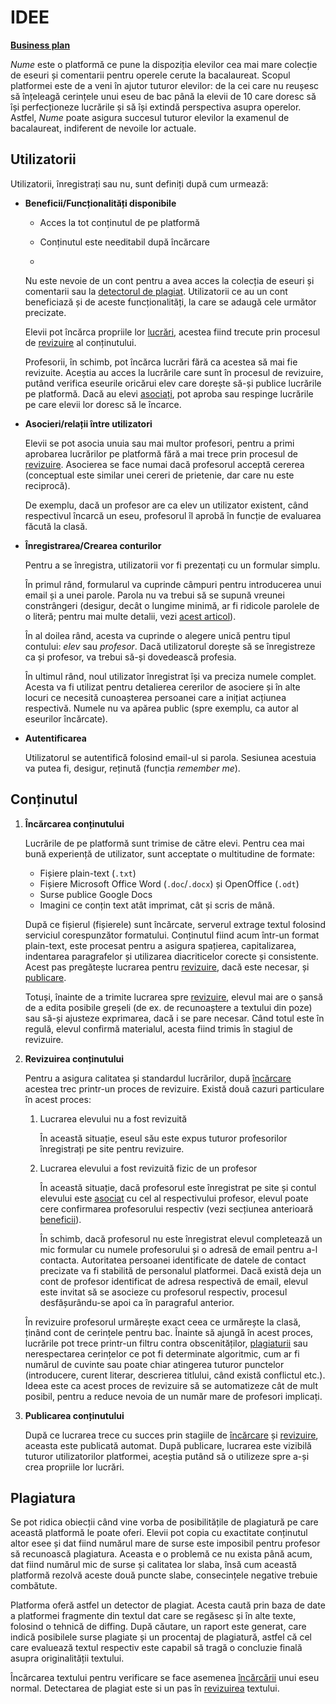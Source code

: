 # IDEE 

[**Business plan**][1]

*Nume* este o platformă ce pune la dispoziția elevilor cea mai mare colecție de eseuri și comentarii pentru operele cerute la bacalaureat. Scopul platformei este de a veni în ajutor tuturor elevilor: de la cei care nu reușesc să înțeleagă cerințele unui eseu de bac până la elevii de 10 care doresc să își perfecționeze lucrările și să își extindă perspectiva asupra operelor. Astfel, *Nume* poate asigura succesul tuturor elevilor la examenul de bacalaureat, indiferent de nevoile lor actuale.

## <a name="utilizatori"></a>Utilizatorii

Utilizatorii, înregistrați sau nu, sunt definiți după cum urmează:

* <a name="beneficii"></a>**Beneficii/Funcționalități disponibile**

  - Acces la tot conținutul de pe platformă


  - Conținutul este needitabil după încărcare
  -  

  Nu este nevoie de un cont pentru a avea acces la colecția de eseuri și comentarii sau la [detectorul de plagiat](#plagiat). Utilizatorii ce au un cont beneficiază și de aceste funcționalități, la care se adaugă cele următor precizate.

  Elevii pot încărca propriile lor [lucrări](#continut), acestea fiind trecute prin procesul de [revizuire](#revizuire) al conținutului.

  Profesorii, în schimb, pot încărca lucrări fără ca acestea să mai fie revizuite. Aceștia au acces la lucrările care sunt în procesul de revizuire, putând verifica eseurile oricărui elev care dorește să-și publice lucrările pe platformă. Dacă au elevi [asociați](#asocieri), pot aproba sau respinge lucrările pe care elevii lor doresc să le încarce.

* <a name="asocieri"></a>**Asocieri/relații între utilizatori**

  Elevii se pot asocia unuia sau mai multor profesori, pentru a primi aprobarea lucrărilor pe platformă fără a mai trece prin procesul de [revizuire](#revizuire). Asocierea se face numai dacă profesorul acceptă cererea (conceptual este similar unei cereri de prietenie, dar care nu este reciprocă).

  De exemplu, dacă un profesor are ca elev un utilizator existent, când respectivul încarcă un eseu, profesorul îl aprobă în funcție de evaluarea făcută la clasă.

* <a name="inregistrare"></a>**Înregistrarea/Crearea conturilor**

  Pentru a se înregistra, utilizatorii vor fi prezentați cu un formular simplu.

  În primul rând, formularul va cuprinde câmpuri pentru introducerea unui email și a unei parole. Parola nu va trebui să se supună vreunei constrângeri (desigur, decât o lungime minimă, ar fi ridicole parolele de o literă; pentru mai multe detalii, vezi [acest articol][2]).

  În al doilea rând, acesta va cuprinde o alegere unică pentru tipul contului: *elev* sau *profesor*. Dacă utilizatorul dorește să se înregistreze ca și profesor, va trebui să-și dovedească profesia.

  În ultimul rând, noul utilizator înregistrat își va preciza numele complet. Acesta va fi utilizat pentru detalierea cererilor de asociere și în alte locuri ce necesită cunoașterea persoanei care a inițiat acțiunea respectivă. Numele nu va apărea public (spre exemplu, ca autor al eseurilor încărcate).

* <a name="autentificare"></a>**Autentificarea**

  Utilizatorul se autentifică folosind email-ul si parola. Sesiunea acestuia va putea fi, desigur, reținută (funcția *remember me*).

## <a name="continut"></a>Conținutul

1. <a name="incarcare"></a>**Încărcarea conținutului**

    Lucrările de pe platformă sunt trimise de către elevi. Pentru cea mai bună experiență de utilizator, sunt acceptate o multitudine de formate:

    * Fișiere plain-text (`.txt`)
    * Fișiere Microsoft Office Word (`.doc`/`.docx`) și OpenOffice (`.odt`)
    * Surse publice Google Docs
    * Imagini ce conțin text atât imprimat, cât și scris de mână.

    După ce fișierul (fișierele) sunt încărcate, serverul extrage textul folosind serviciul corespunzător formatului. Conținutul fiind acum într-un format plain-text, este procesat pentru a asigura spațierea, capitalizarea, indentarea paragrafelor și utilizarea diacriticelor corecte și consistente. Acest pas pregătește lucrarea pentru [revizuire](#revizuire), dacă este necesar, și [publicare](#publicare).

    Totuși, înainte de a trimite lucrarea spre [revizuire](#revizuire), elevul mai are o șansă de a edita posibile greșeli (de ex. de recunoaștere a textului din poze) sau să-și ajusteze exprimarea, dacă i se pare necesar. Când totul este în regulă, elevul confirmă materialul, acesta fiind trimis în stagiul de revizuire.

1. <a name="revizuire"></a>**Revizuirea conținutului**

    Pentru a asigura calitatea și standardul lucrărilor, după [încărcare](#incarcare) acestea trec printr-un proces de revizuire. Există două cazuri particulare în acest proces:

    1. Lucrarea elevului nu a fost revizuită

        În această situație, eseul său este expus tuturor profesorilor înregistrați pe site pentru revizuire.

    1. Lucrarea elevului a fost revizuită fizic de un profesor

        În această situație, dacă profesorul este înregistrat pe site și contul elevului este [asociat](#asocieri) cu cel al respectivului profesor, elevul poate cere confirmarea profesorului respectiv (vezi secțiunea anterioară [beneficii](#beneficii)).

        În schimb, dacă profesorul nu este înregistrat elevul completează un mic formular cu numele profesorului și o adresă de email pentru a-l contacta. Autoritatea persoanei identificate de datele de contact precizate va fi stabilită de personalul platformei. Dacă există deja un cont de profesor identificat de adresa respectivă de email, elevul este invitat să se asocieze cu profesorul respectiv, procesul desfășurându-se apoi ca în paragraful anterior.
    
    În revizuire profesorul urmărește exact ceea ce urmărește la clasă, ținând cont de cerințele pentru bac. Înainte să ajungă în acest proces, lucrările pot trece printr-un filtru contra obscenităților, [plagiaturii](#plagiat) sau nerespectarea cerințelor ce pot fi determinate algoritmic, cum ar fi numărul de cuvinte sau poate chiar atingerea tuturor punctelor (introducere, curent literar, descrierea titlului, când există conflictul etc.). Ideea este ca acest proces de revizuire să se automatizeze cât de mult posibil, pentru a reduce nevoia de un număr mare de profesori implicați.

1. <a name="publicare"></a>**Publicarea conținutului**

    După ce lucrarea trece cu succes prin stagiile de [încărcare](#incarcare) și [revizuire](#revizuire), aceasta este publicată automat. După publicare, lucrarea este vizibilă tuturor utilizatorilor platformei, aceștia putând să o utilizeze spre a-și crea propriile lor lucrări.

## <a name="plagiat"></a>Plagiatura

Se pot ridica obiecții când vine vorba de posibilitățile de plagiatură pe care această platformă le poate oferi. Elevii pot copia cu exactitate conținutul altor esee și dat fiind numărul mare de surse este imposibil pentru profesor să recunoască plagiatura. Aceasta e o problemă ce nu exista până acum, dat fiind numărul mic de surse și calitatea lor slaba, însă cum această platformă rezolvă aceste două puncte slabe, consecințele negative trebuie combătute.

Platforma oferă astfel un detector de plagiat. Acesta caută prin baza de date a platformei fragmente din textul dat care se regăsesc și în alte texte, folosind o tehnică de diffing. După căutare, un raport este generat, care indică posibilele surse plagiate și un procentaj de plagiatură, astfel că cel care evaluează textul respectiv este capabil să tragă o concluzie finală asupra originalității textului.

Încărcarea textului pentru verificare se face asemenea [încărcării](#incarcare) unui eseu normal. Detectarea de plagiat este si un pas în [revizuirea](#revizuire) textului.

[1]: https://docs.google.com/presentation/d/1bKMsCSciHUsiMy7Lg7-0SCBnQGAnBxZ8NDw0_tS32g0
[2]: https://lifehacker.com/how-password-constraints-give-you-a-false-sense-of-secu-1830564360
